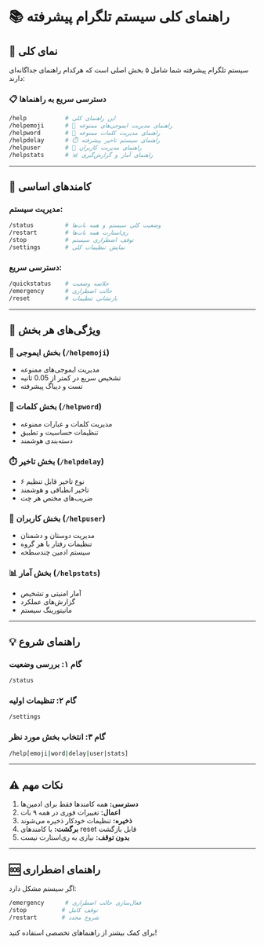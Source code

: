# 📚 راهنمای کلی سیستم تلگرام پیشرفته

## 🎯 نمای کلی

سیستم تلگرام پیشرفته شما شامل ۵ بخش اصلی است که هرکدام راهنمای جداگانه‌ای دارند:

### 📋 دسترسی سریع به راهنماها

```bash
/help           # این راهنمای کلی
/helpemoji      # 🚫 راهنمای مدیریت ایموجی‌های ممنوعه
/helpword       # 📝 راهنمای مدیریت کلمات ممنوعه  
/helpdelay      # ⏱️ راهنمای سیستم تاخیر پیشرفته
/helpuser       # 👥 راهنمای مدیریت کاربران
/helpstats      # 📊 راهنمای آمار و گزارش‌گیری
```

---

## 🚀 کامندهای اساسی

### مدیریت سیستم:
```bash
/status         # وضعیت کلی سیستم و همه بات‌ها
/restart        # ری‌استارت همه بات‌ها
/stop           # توقف اضطراری سیستم
/settings       # نمایش تنظیمات کلی
```

### دسترسی سریع:
```bash
/quickstatus    # خلاصه وضعیت
/emergency      # حالت اضطراری
/reset          # بازنشانی تنظیمات
```

---

## 🎯 ویژگی‌های هر بخش

### 🚫 **بخش ایموجی** (`/helpemoji`)
- مدیریت ایموجی‌های ممنوعه
- تشخیص سریع در کمتر از 0.05 ثانیه
- تست و دیباگ پیشرفته

### 📝 **بخش کلمات** (`/helpword`)
- مدیریت کلمات و عبارات ممنوعه
- تنظیمات حساسیت و تطبیق
- دسته‌بندی هوشمند

### ⏱️ **بخش تاخیر** (`/helpdelay`)
- ۶ نوع تاخیر قابل تنظیم
- تاخیر انطباقی و هوشمند
- ضریب‌های مختص هر چت

### 👥 **بخش کاربران** (`/helpuser`)
- مدیریت دوستان و دشمنان
- تنظیمات رفتار با هر گروه
- سیستم ادمین چندسطحه

### 📊 **بخش آمار** (`/helpstats`)
- آمار امنیتی و تشخیص
- گزارش‌های عملکرد
- مانیتورینگ سیستم

---

## 💡 راهنمای شروع

### گام ۱: بررسی وضعیت
```bash
/status
```

### گام ۲: تنظیمات اولیه
```bash
/settings
```

### گام ۳: انتخاب بخش مورد نظر
```bash
/help[emoji|word|delay|user|stats]
```

---

## ⚠️ نکات مهم

1. **دسترسی:** همه کامندها فقط برای ادمین‌ها
2. **اعمال:** تغییرات فوری در همه ۹ بات
3. **ذخیره:** تنظیمات خودکار ذخیره می‌شوند
4. **برگشت:** با کامندهای reset قابل بازگشت
5. **بدون توقف:** نیازی به ری‌استارت نیست

---

## 🆘 راهنمای اضطراری

اگر سیستم مشکل دارد:
```bash
/emergency      # فعال‌سازی حالت اضطراری
/stop          # توقف کامل
/restart       # شروع مجدد
```

برای کمک بیشتر از راهنماهای تخصصی استفاده کنید!